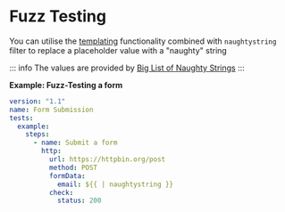 # Fuzz Testing

You can utilise the [templating](/reference/templating) functionality combined with `naughtystring` filter to replace a placeholder value with a "naughty" string

::: info
The values are provided by [Big List of Naughty Strings](https://github.com/minimaxir/big-list-of-naughty-strings)
:::

**Example: Fuzz-Testing a form**

```yaml
version: "1.1"
name: Form Submission
tests:
  example:
    steps:
      - name: Submit a form
        http:
          url: https://httpbin.org/post
          method: POST
          formData:
            email: ${{ | naughtystring }}
          check:
            status: 200
```
